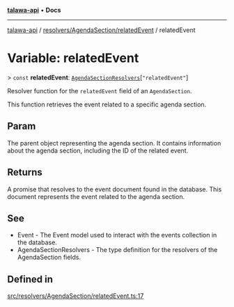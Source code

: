 [**talawa-api**](../../../../README.md) • **Docs**

***

[talawa-api](../../../../modules.md) / [resolvers/AgendaSection/relatedEvent](../README.md) / relatedEvent

# Variable: relatedEvent

\> `const` **relatedEvent**: [`AgendaSectionResolvers`](../../../../types/generatedGraphQLTypes/type-aliases/AgendaSectionResolvers.md)\[`"relatedEvent"`\]

Resolver function for the `relatedEvent` field of an `AgendaSection`.

This function retrieves the event related to a specific agenda section.

## Param

The parent object representing the agenda section. It contains information about the agenda section, including the ID of the related event.

## Returns

A promise that resolves to the event document found in the database. This document represents the event related to the agenda section.

## See

 - Event - The Event model used to interact with the events collection in the database.
 - AgendaSectionResolvers - The type definition for the resolvers of the AgendaSection fields.

## Defined in

[src/resolvers/AgendaSection/relatedEvent.ts:17](https://github.com/PalisadoesFoundation/talawa-api/blob/4a88fe62b20ebda9653c55ae8d39d6c6fac8831f/src/resolvers/AgendaSection/relatedEvent.ts#L17)
